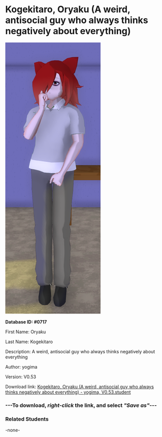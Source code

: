 # Kogekitaro, Oryaku (A weird, antisocial guy who always thinks negatively about everything)

<img src="../../Files/Images/Kogekitaro, Oryaku (A weird, antisocial guy who always thinks negatively about everything).png" title="Kogekitaro, Oryaku (A weird, antisocial guy who always thinks negatively about everything) - yogima, V0.53">

**Database ID: #0717**

First Name: Oryaku

Last Name: Kogekitaro

Description: A weird, antisocial guy who always thinks negatively about everything

Author: yogima

Version: V0.53

Download link: <a href="https://raw.githubusercontent.com/Arbiter1223/Daigaku-Gurashi-Custom-Students/master/Files/Student%20Files/Kogekitaro%2C%20Oryaku%20(A%20weird%2C%20antisocial%20guy%20who%20always%20thinks%20negatively%20about%20everything)%20-%20yogima%2C%20V0.53.student">Kogekitaro, Oryaku (A weird, antisocial guy who always thinks negatively about everything) - yogima, V0.53.student</a>

### ---**To download, _right-click_ the link, and select _"Save as"_**---

### Related Students

-none-
